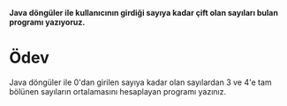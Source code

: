 ﻿**Java döngüler ile kullanıcının girdiği sayıya kadar çift olan sayıları bulan programı yazıyoruz.**

# Ödev

Java döngüler ile 0'dan girilen sayıya kadar olan sayılardan 3 ve 4'e tam bölünen sayıların ortalamasını hesaplayan programı yazınız.
    
